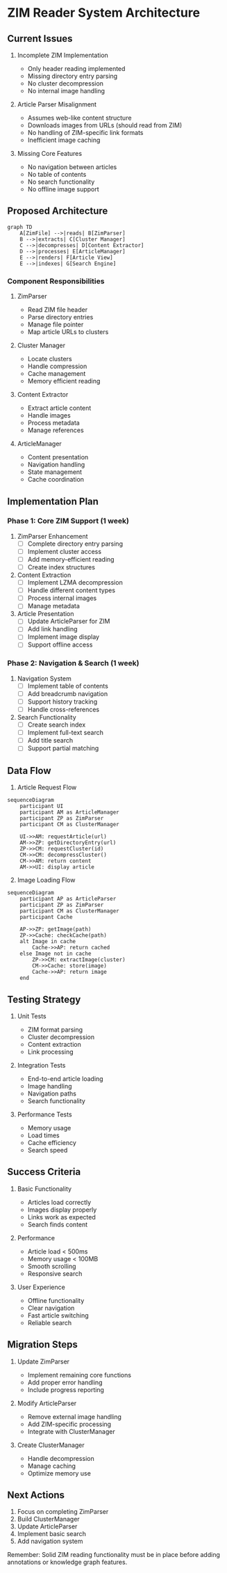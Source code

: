 # ZIM Reader System Architecture

## Current Issues

1. Incomplete ZIM Implementation
   - Only header reading implemented
   - Missing directory entry parsing
   - No cluster decompression
   - No internal image handling

2. Article Parser Misalignment
   - Assumes web-like content structure
   - Downloads images from URLs (should read from ZIM)
   - No handling of ZIM-specific link formats
   - Inefficient image caching

3. Missing Core Features
   - No navigation between articles
   - No table of contents
   - No search functionality
   - No offline image support

## Proposed Architecture

```mermaid
graph TD
    A[ZimFile] -->|reads| B[ZimParser]
    B -->|extracts| C[Cluster Manager]
    C -->|decompresses| D[Content Extractor]
    D -->|processes| E[ArticleManager]
    E -->|renders| F[Article View]
    E -->|indexes| G[Search Engine]
```

### Component Responsibilities

1. ZimParser
   - Read ZIM file header
   - Parse directory entries
   - Manage file pointer
   - Map article URLs to clusters

2. Cluster Manager
   - Locate clusters
   - Handle compression
   - Cache management
   - Memory efficient reading

3. Content Extractor
   - Extract article content
   - Handle images
   - Process metadata
   - Manage references

4. ArticleManager
   - Content presentation
   - Navigation handling
   - State management
   - Cache coordination

## Implementation Plan

### Phase 1: Core ZIM Support (1 week)

1. ZimParser Enhancement
   - [ ] Complete directory entry parsing
   - [ ] Implement cluster access
   - [ ] Add memory-efficient reading
   - [ ] Create index structures

2. Content Extraction
   - [ ] Implement LZMA decompression
   - [ ] Handle different content types
   - [ ] Process internal images
   - [ ] Manage metadata

3. Article Presentation
   - [ ] Update ArticleParser for ZIM
   - [ ] Add link handling
   - [ ] Implement image display
   - [ ] Support offline access

### Phase 2: Navigation & Search (1 week)

1. Navigation System
   - [ ] Implement table of contents
   - [ ] Add breadcrumb navigation
   - [ ] Support history tracking
   - [ ] Handle cross-references

2. Search Functionality
   - [ ] Create search index
   - [ ] Implement full-text search
   - [ ] Add title search
   - [ ] Support partial matching

## Data Flow

1. Article Request Flow
```mermaid
sequenceDiagram
    participant UI
    participant AM as ArticleManager
    participant ZP as ZimParser
    participant CM as ClusterManager
    
    UI->>AM: requestArticle(url)
    AM->>ZP: getDirectoryEntry(url)
    ZP->>CM: requestCluster(id)
    CM->>CM: decompressCluster()
    CM->>AM: return content
    AM->>UI: display article
```

2. Image Loading Flow
```mermaid
sequenceDiagram
    participant AP as ArticleParser
    participant ZP as ZimParser
    participant CM as ClusterManager
    participant Cache
    
    AP->>ZP: getImage(path)
    ZP->>Cache: checkCache(path)
    alt Image in cache
        Cache->>AP: return cached
    else Image not in cache
        ZP->>CM: extractImage(cluster)
        CM->>Cache: store(image)
        Cache->>AP: return image
    end
```

## Testing Strategy

1. Unit Tests
   - ZIM format parsing
   - Cluster decompression
   - Content extraction
   - Link processing

2. Integration Tests
   - End-to-end article loading
   - Image handling
   - Navigation paths
   - Search functionality

3. Performance Tests
   - Memory usage
   - Load times
   - Cache efficiency
   - Search speed

## Success Criteria

1. Basic Functionality
   - Articles load correctly
   - Images display properly
   - Links work as expected
   - Search finds content

2. Performance
   - Article load < 500ms
   - Memory usage < 100MB
   - Smooth scrolling
   - Responsive search

3. User Experience
   - Offline functionality
   - Clear navigation
   - Fast article switching
   - Reliable search

## Migration Steps

1. Update ZimParser
   - Implement remaining core functions
   - Add proper error handling
   - Include progress reporting

2. Modify ArticleParser
   - Remove external image handling
   - Add ZIM-specific processing
   - Integrate with ClusterManager

3. Create ClusterManager
   - Handle decompression
   - Manage caching
   - Optimize memory use

## Next Actions

1. Focus on completing ZimParser
2. Build ClusterManager
3. Update ArticleParser
4. Implement basic search
5. Add navigation system

Remember: Solid ZIM reading functionality must be in place before adding annotations or knowledge graph features.